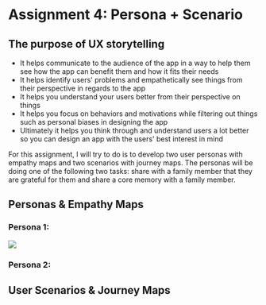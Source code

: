 # Assignment 4: Persona + Scenario

## The purpose of UX storytelling

- It helps communicate to the audience of the app in a way to help them see how the app can benefit them and how it fits their needs
- It helps identify users' problems and empathetically see things from their perspective in regards to the app
- It helps you understand your users better from their perspective on things
- It helps you focus on behaviors and motivations while filtering out things such as personal biases in designing the app
- Ultimately it helps you think through and understand users a lot better so you can design an app with the users' best interest in mind

For this assignment, I will try to do is to develop two user personas with empathy maps and two scenarios with journey maps. The personas will be doing one of the following two tasks: share with a family member that they are grateful for them and share a core memory with a family member. 

## Personas & Empathy Maps

### Persona 1:

<img src=”./tyler_pesona.jpg”>

### Persona 2:

## User Scenarios & Journey Maps
